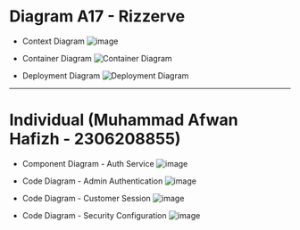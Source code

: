 # Diagram A17 - Rizzerve
- Context Diagram
![image](https://github.com/user-attachments/assets/ffed3051-0812-4910-a090-19e41b8d4acb)

- Container Diagram
![Container Diagram]()

- Deployment Diagram
![Deployment Diagram]()

---

# Individual (Muhammad Afwan Hafizh - 2306208855)
- Component Diagram - Auth Service
![image](https://github.com/user-attachments/assets/0bc44b2b-9603-4349-a3aa-83c518ee3332)

- Code Diagram - Admin Authentication
![image](https://github.com/user-attachments/assets/73b9f8a4-14c7-43d0-b96e-8fc044211389)

- Code Diagram - Customer Session
![image](https://github.com/user-attachments/assets/d334907c-2319-48d7-95db-6fc2e60927e8)

- Code Diagram - Security Configuration
![image](https://github.com/user-attachments/assets/8b0fbbe7-9c9e-4534-a9d0-9b445d7b3534)
